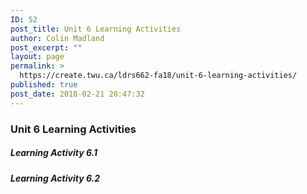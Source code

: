 ```yaml
---
ID: 52
post_title: Unit 6 Learning Activities
author: Colin Madland
post_excerpt: ""
layout: page
permalink: >
  https://create.twu.ca/ldrs662-fa18/unit-6-learning-activities/
published: true
post_date: 2018-02-21 20:47:32
---
```

### Unit 6 Learning Activities

##### Learning Activity 6.1

##### Learning Activity 6.2